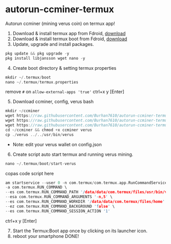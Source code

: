 # autorun-ccminer-termux
Autorun ccminer (mining verus coin) on termux app!
1. Download & install termux app from Fdroid, [download](https://f-droid.org/repo/com.termux_1000.apk)
2. Download & install termux boot from Fdroid, [download](https://f-droid.org/repo/com.termux.boot_1000.apk)
3. Update, upgrade and install packages.
  ```cpp
  pkg update && pkg upgrade -y
  pkg install libjansson wget nano -y
  ```
4. Create boot directory & setting termux properties
  ```cpp
  mkdir ~/.termux/boot
  nano ~/.termux/termux.properties
  ```
  remove ```#``` on ``` allow-external-apps 'true' ```
  ctrl+x y
  [Enter]

5. Download ccminer, config, verus bash
  ```cpp
  mkdir ~/ccminer
  wget https://raw.githubusercontent.com/Burhan7610/autorun-ccminer-termux/main/ccminer
  wget https://raw.githubusercontent.com/Burhan7610/autorun-ccminer-termux/main/config.json
  wget https://raw.githubusercontent.com/Burhan7610/autorun-ccminer-termux/main/verus
  cd ~/ccminer && chmod +x ccminer verus
  cp ./verus ../../usr/bin/verus
  ```
  * Note: edit your verus wallet on config.json

6. Create script auto start termux and running verus mining.
  ```cpp
  nano ~/.termux/boot/start-verus
  ```
  copas code script here
  ```cpp
  am startservice --user 0 -n com.termux/com.termux.app.RunCommandService \
  -a com.termux.RUN_COMMAND \
  --es com.termux.RUN_COMMAND_PATH '/data/data/com.termux/files/usr/bin/verus' \
  --esa com.termux.RUN_COMMAND_ARGUMENTS '-n,5' \
  --es com.termux.RUN_COMMAND_WORKDIR '/data/data/com.termux/files/home' \
  --ez com.termux.RUN_COMMAND_BACKGROUND 'false' \
  --es com.termux.RUN_COMMAND_SESSION_ACTION '1'
  ```
  ctrl+x y
  [Enter]
  
7. Start the Termux:Boot app once by clicking on its launcher icon.
8. reboot your smartphone
DONE!
